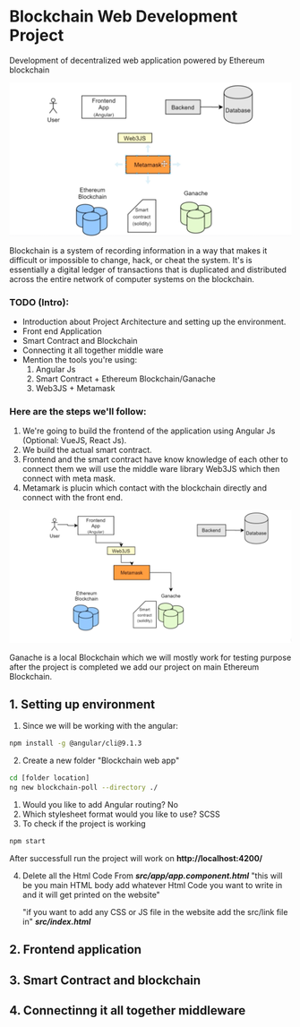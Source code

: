 # Blockchain Web Development Project

Development of decentralized web application powered by Ethereum blockchain

![Project Architecture](img/architecture.png)

Blockchain is a system of recording information in a way that makes it difficult or impossible to change, hack, or cheat the system. It's is essentially a digital ledger of transactions that is duplicated and distributed across the entire network of computer systems on the blockchain.

### TODO (Intro):

- Introduction about Project Architecture and setting up the environment.
- Front end Application
- Smart Contract and Blockchain
- Connecting it all together middle ware
- Mention the tools you're using:
  1. Angular Js
  2. Smart Contract + Ethereum Blockchain/Ganache
  3. Web3JS + Metamask

### Here are the steps we'll follow:

1. We're going to build the frontend of the application using Angular Js (Optional: VueJS, React Js).
2. We build the actual smart contract.
3. Frontend and the smart contract have know knowledge of each other to connect them we will use the middle ware library Web3JS which then connect with meta mask.
4. Metamark is plucin which contact with the blockchain directly and connect with the front end.

![Project Architecture](img/flow.png)

Ganache is a local Blockchain which we will mostly work for testing purpose after the project is completed we add our project on main Ethereum Blockchain.

## 1. **Setting up environment**

1. Since we will be working with the angular:

```bash
npm install -g @angular/cli@9.1.3
```

2. Create a new folder "Blockchain web app"

```bash
cd [folder location]
ng new blockchain-poll --directory ./
```

1. Would you like to add Angular routing? No
2. Which stylesheet format would you like to use? SCSS
3. To check if the project is working

```bash
npm start
```

After successfull run the project will work on
**http://localhost:4200/**

4. Delete all the Html Code From
   **_src/app/app.component.html_**
   "this will be you main HTML body add whatever Html Code you want to write in and it will get printed on the website"

   "if you want to add any CSS or JS file in the website add the src/link file in"
   **_src/index.html_**

## 2. **Frontend application**

## 3. **Smart Contract and blockchain**

## 4. **Connectinng it all together middleware**
